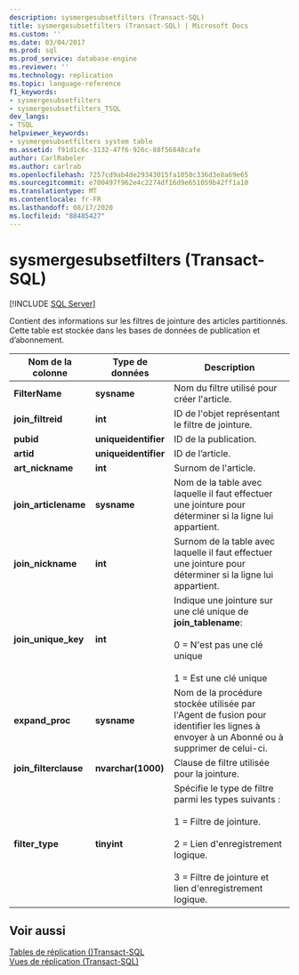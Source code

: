 ```yaml
---
description: sysmergesubsetfilters (Transact-SQL)
title: sysmergesubsetfilters (Transact-SQL) | Microsoft Docs
ms.custom: ''
ms.date: 03/04/2017
ms.prod: sql
ms.prod_service: database-engine
ms.reviewer: ''
ms.technology: replication
ms.topic: language-reference
f1_keywords:
- sysmergesubsetfilters
- sysmergesubsetfilters_TSQL
dev_langs:
- TSQL
helpviewer_keywords:
- sysmergesubsetfilters system table
ms.assetid: f91d1c6c-3132-47f6-926c-88f56848cafe
author: CarlRabeler
ms.author: carlrab
ms.openlocfilehash: 7257cd9ab4de29343015fa1050c336d3e8a69e65
ms.sourcegitcommit: e700497f962e4c2274df16d9e651059b42ff1a10
ms.translationtype: MT
ms.contentlocale: fr-FR
ms.lasthandoff: 08/17/2020
ms.locfileid: "88485427"
---
```

# <a name="sysmergesubsetfilters-transact-sql"></a>sysmergesubsetfilters (Transact-SQL)
[!INCLUDE [SQL Server](../../includes/applies-to-version/sqlserver.md)]

  Contient des informations sur les filtres de jointure des articles partitionnés. Cette table est stockée dans les bases de données de publication et d’abonnement.  
  
|Nom de la colonne|Type de données|Description|  
|-----------------|---------------|-----------------|  
|**FilterName**|**sysname**|Nom du filtre utilisé pour créer l'article.|  
|**join_filtreid**|**int**|ID de l'objet représentant le filtre de jointure.|  
|**pubid**|**uniqueidentifier**|ID de la publication.|  
|**artid**|**uniqueidentifier**|ID de l’article.|  
|**art_nickname**|**int**|Surnom de l'article.|  
|**join_articlename**|**sysname**|Nom de la table avec laquelle il faut effectuer une jointure pour déterminer si la ligne lui appartient.|  
|**join_nickname**|**int**|Surnom de la table avec laquelle il faut effectuer une jointure pour déterminer si la ligne lui appartient.|  
|**join_unique_key**|**int**|Indique une jointure sur une clé unique de **join_tablename**:<br /><br /> 0 = N'est pas une clé unique<br /><br /> 1 = Est une clé unique|  
|**expand_proc**|**sysname**|Nom de la procédure stockée utilisée par l'Agent de fusion pour identifier les lignes à envoyer à un Abonné ou à supprimer de celui-ci.|  
|**join_filterclause**|**nvarchar(1000)**|Clause de filtre utilisée pour la jointure.|  
|**filter_type**|**tinyint**|Spécifie le type de filtre parmi les types suivants :<br /><br /> 1 = Filtre de jointure.<br /><br /> 2 = Lien d'enregistrement logique.<br /><br /> 3 = Filtre de jointure et lien d'enregistrement logique.|  
  
## <a name="see-also"></a>Voir aussi  
 [Tables de réplication &#40;&#41;Transact-SQL ](../../relational-databases/system-tables/replication-tables-transact-sql.md)   
 [Vues de réplication &#40;Transact-SQL&#41;](../../relational-databases/system-views/replication-views-transact-sql.md)  
  
  
